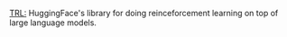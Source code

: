 [TRL:](https://github.com/lvwerra/trl) HuggingFace's library for doing reinceforcement learning on top of large language models.
